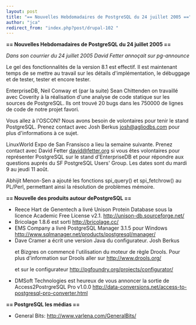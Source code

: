 ```yaml
---
layout: post
title: "== Nouvelles Hebdomadaires de PostgreSQL du 24 juillet 2005 =="
author: "jca"
redirect_from: "index.php?post/drupal-102 "
---
```



<p><strong>== Nouvelles Hebdomadaires de PostgreSQL du 24 juillet 2005 ==</strong></p>

<p><em>Dans son courrier du 24 juillet 2005 David Fetter annoçait sur pg-announce</em></p>

<p>

Le gel des fonctionnalités de la version 8.1 est effectif. Il est maintenant temps de se mettre au travail sur les détails d'implémentation, le débuggage et de tester, tester et encore tester.  </p>

<p>

EnterpriseDB, Neil Conway et (par la suite) Sean Chittenden on travaillé avec Coverity à la réalisation d'une analyse de code statique sur les sources de PostgreSQL. Ils ont trouvé 20 bugs dans les 750000 de lignes de code de notre projet favori.

</p>

<!--more-->


Vous allez à l'OSCON? Nous avons besoin de volontaires pour tenir le stand PostgreSQL. Prenez contact avec Josh Berkus josh@agliodbs.com pour plus d'informations à ce sujet.<br />

<p>

LinuxWorld Expo de San Fransisco a lieu la semaine suivante. Prenez contact avec David Fetter david@fetter.org si vous êtes volontaires pour représenter PostgreSQL sur le stand d'EnterpriseDB et pour répondre aux questions auprés du SF PostgreSQL Users' Group. Les dates sont du mardi 9 au jeudi 11 août.

</p>

<p>

Abhijit Menon-Sen a ajouté les fonctions spi_query() et spi_fetchrow() au PL/Perl, permettant ainsi la résolution de problèmes mémoire.</p>

<p><strong>== Nouvelle des produits autour dePostgreSQL ==</strong></p>

<ul>

<li>Reece Hart de Genentech a livré Unison Protein Database sous la licence Academic Free License v2.1. <a href="http://unison-db.sourceforge.net/%20">http://unison-db.sourceforge.net/</a></li>

<li>Bricolage 1.8.6 est sorti <a href="http://bricolage.cc/">http://bricolage.cc/</a></li>

<li>EMS Company a livré PostgreSQL Manager 3.1.5 pour Windows <a href="http://www.sqlmanager.net/products/postgresql/manager/">http://www.sqlmanager.net/products/postgresql/manager/</a></li>

<li>Dave Cramer a écrit une version Java du configurateur. Josh Berkus

et Bizgres on commencé l'utilisation du moteur de règle Drools. Pour plus d'information sur Drools aller sur <a href="http://www.drools.org/">http://www.drools.org/</a>

et sur le configurateur <a href="http://pgfoundry.org/projects/configurator/">http://pgfoundry.org/projects/configurator/</a> </li>

<li>DMSoft Technologies est heureux de vous annoncer la sortie de Access2PostrgreSQL Pro v1.0.0 <a href="http://data-conversions.net/access-to-postgresql-pro-converter.html">http://data-conversions.net/access-to-postgresql-pro-converter.html</a>

</li>

</ul>

<p><strong>== PostgreSQL les médias ==</strong></p>

<ul><li> General Bits: <a href="http://www.varlena.com/GeneralBits/">http://www.varlena.com/GeneralBits/</a></li>

</ul>